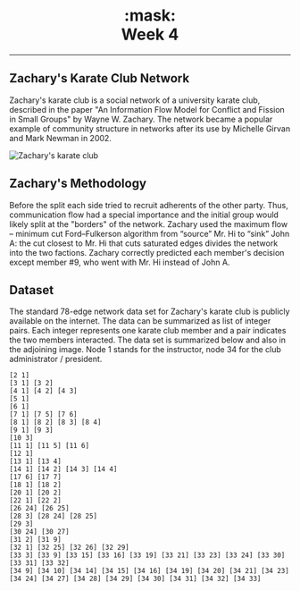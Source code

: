 <h1 align="center">
:mask:<br>Week 4
</h1>


---

## Zachary's Karate Club Network

Zachary's karate club is a social network of a university karate club, described in the paper "An Information Flow Model for Conflict and Fission in Small Groups" by Wayne W. Zachary. The network became a popular example of community structure in networks after its use by Michelle Girvan and Mark Newman in 2002.

![Zachary's karate club](https://upload.wikimedia.org/wikipedia/en/thumb/8/87/Zachary_karate_club_social_network.png/1024px-Zachary_karate_club_social_network.png)

## Zachary's Methodology

Before the split each side tried to recruit adherents of the other party. Thus, communication flow had a special importance and the initial group would likely split at the "borders" of the network. Zachary used the maximum flow – minimum cut Ford–Fulkerson algorithm from “source” Mr. Hi to “sink” John A: the cut closest to Mr. Hi that cuts saturated edges divides the network into the two factions. Zachary correctly predicted each member's decision except member #9, who went with Mr. Hi instead of John A. 


## Dataset

The standard 78-edge network data set for Zachary's karate club is publicly available on the internet. The data can be summarized as list of integer pairs. Each integer represents one karate club member and a pair indicates the two members interacted. The data set is summarized below and also in the adjoining image. Node 1 stands for the instructor, node 34 for the club administrator / president.

```
[2 1]
[3 1] [3 2]
[4 1] [4 2] [4 3]
[5 1]
[6 1]
[7 1] [7 5] [7 6]
[8 1] [8 2] [8 3] [8 4]
[9 1] [9 3]
[10 3]
[11 1] [11 5] [11 6]
[12 1]
[13 1] [13 4]
[14 1] [14 2] [14 3] [14 4]
[17 6] [17 7]
[18 1] [18 2]
[20 1] [20 2]
[22 1] [22 2]
[26 24] [26 25]
[28 3] [28 24] [28 25]
[29 3]
[30 24] [30 27]
[31 2] [31 9]
[32 1] [32 25] [32 26] [32 29]
[33 3] [33 9] [33 15] [33 16] [33 19] [33 21] [33 23] [33 24] [33 30] [33 31] [33 32]
[34 9] [34 10] [34 14] [34 15] [34 16] [34 19] [34 20] [34 21] [34 23] [34 24] [34 27] [34 28] [34 29] [34 30] [34 31] [34 32] [34 33]
```
